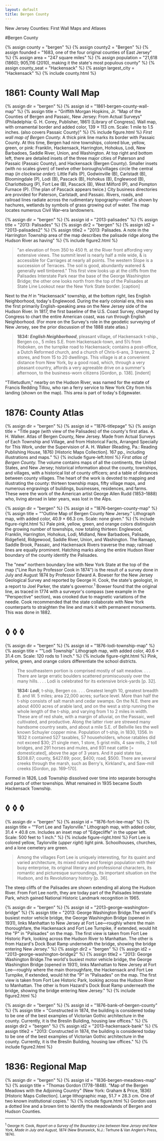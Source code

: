 ```yaml
---
layout: default
title: Bergen County
---
```


<p class="type">New Jersey Counties: First Wall Maps and Atlases</p>

#Bergen County

{% assign county = "bergen" %}
{% assign county2 = "Bergen" %}
{% assign founded = "1683, one of the four original counties of East Jersey" %}
{% assign area = "247 square miles" %}
{% assign population = "21,618 (1860); 905,116 (2010), making it the state's most populous county" %}
{% assign county_seat = "Hackensack" %}
{% assign largest_city = "Hackensack" %}
{% include county.html %}

<h1 class="fancy">1861: County Wall Map</h1>

{% assign dir = "bergen" %}
{% assign id = "1861-bergen-county-wall-map" %}
{% assign title = "Griffith Morgan Hopkins, Jr. &quot;Map of the Counties of Bergen and Passaic, New Jersey: From Actual Surveys&quot; (Philadelphia: G. H. Corey, Publisher, 1861) [Library of Congress]. Wall map, with ornamental border and added color, 139 × 113 cm. Scale: 1 mile to 1.5 inches. (also covers Passaic County)" %}
{% include figure.html %}
_First wall map of Bergen County._ A thick pink line marks its border with Passaic County. At this time, Bergen had nine townships, colored blue, yellow, green, or pink: Franklin, Hackensack, Harrington, Hohokus, Lodi, New Barbadoes, Saddle River, Union, and Washington. At top right and bottom left, there are detailed insets of the three major cities of Paterson and Passaic (Passaic County), and Hackensack (Bergen County). Smaller insets (with no scales given) of twelve other boroughs/villages circle the central map (_in clockwise order_): Little Falls (P), Godwinville (B), Carlstadt (B), Bloomingdale (P), Lodi (B), Pascack (B), Hohokus (B), Englewood (B), Charlotteburg (P), Fort Lee (B), Pascack (B), West Milford (P), and Pompton Furnace (P). (The plan of Pascack appears twice.) City business directories are provided for Paterson, Carlstadt, and Passaic. Rivers, roads, and railroad lines radiate across the rudimentary topography—relief is shown by hachures, wetlands by symbols of grass growing out of water. The map locates numerous Civil War–era landowners.

{% assign dir = "bergen" %}
{% assign id = "2013-palisades" %}
{% assign title = "2013: Palisades" %}
{% assign dir2 = "bergen" %}
{% assign id2 = "2013-palisades2" %}
{% assign title2 = "2013: Palisades. A note in the Harrington Township area of the map describes the palisade ridge along the Hudson River as having" %}
{% include figure2.html %}
>"an elevation of from 350 to 450 ft. at the River front affording very extensive views. The summit level is nearly half a mile wide, & is accessible for Carriages at nearly all points. The western Slope is a succession of Terraces. The soil is good, abundantly watered & generally well timbered." This first view looks up at the cliffs from the Palisades Interstate Park near the base of the George Washington Bridge; the other one looks north from the top of the Palisades at State Line Lookout near the New York State border. [caption]

Next to the _H_ in "Hackensack" township, at the bottom right, lies English Neighborhood, today's Englewood. During the early colonial era, this was the first primarily English-speaking area on the New Jersey side of the Hudson River. In 1817, the first baseline of the U.S. Coast Survey, charged by Congress to chart the entire American coast, was run through English Neighborhood. (For more on the Survey's role in the geodetic surveying of New Jersey, see the prior discussion of the 1888 state atlas.)

>**1834:** _**English Neighborhood**_, pleasant village, of Hackensack t-ship., Bergen co., 5 miles S.E. from Hackensack-town, and 5½ from Hoboken, on the turnpike road to Hackensack; contains a post-office, a Dutch Reformed church, and a church of Chris-ti-ans, 3 taverns, 2 stores, and from 15 to 20 dwellings. This village is at a convenient distance from New York, by a good road, which, through a very pleasant country, affords a very agreeable drive on a summer's afternoon, to the business-worn citizens [Gordon, p. 138]. [indent]

"Tillietudlum," nearby on the Hudson River, was named for the estate of Francis Redding Tillou, who ran a ferry service to New York City from his landing (shown on the map). This area is part of today's Edgewater.

<h1 class="fancy">1876: County Atlas</h1>

{% assign dir = "bergen" %}
{% assign id = "1876-titlepage" %}
{% assign title = "Title page (with view of the Palisades) of the county's first atlas. A. H. Walker. Atlas of Bergen County, New Jersey. Made from Actual Surveys of Each Township and Village, and from Historical Facts, Arranged Specially for This Work, under the Supervision of A. H. Walker (Reading, Pa.: Reading Publishing House, 1876) [Historic Maps Collection]. 167 pp., including illustrations and maps." %}
{% include figure-left.html %}
_First atlas of Bergen County._ The volume contains maps of all the continents, the United States, and New Jersey; historical information about the county, townships, and villages, with a historical list of county officers; and a table of distances between county villages. The heart of the work is devoted to mapping and illustrating the county: thirteen township maps, fifty village maps, and numerous engravings of buildings, businesses, residences, and farms. These were the work of the American artist George Allen Rudd (1853–1888) who, living abroad in later years, was lost in the Alps.

{% assign dir = "bergen" %}
{% assign id = "1876-bergen-county-map" %}
{% assign title = "&quot;Outline Map of Bergen County New Jersey.&quot; Lithograph map, with added color, 40.9 × 66.3 cm. Scale: none given." %}
{% include figure-right.html %}
Pale pink, yellow, green, and orange colors distinguish the growing number of townships, now totaling thirteen: Englewood, Franklin, Harrington, Hohokus, Lodi, Midland, New Barbadoes, Palisade, Ridgefield, Ridgewood, Saddle River, Union, and Washington. The Ramapo, Saddle Brook, Passaic, and Hackensack Rivers traverse the map; railroad lines are equally prominent. Hatching marks along the entire Hudson River boundary of the county identify the Palisades.

The "new" northern boundary line with New York State at the top of the map ("Line Run by Professor Cook in 1874") is the result of a survey done in July and August 1874 by Professor Edward A. Bowser for the New Jersey Geological Survey and reported by George H. Cook, the state's geologist, in a report to Joel Parker, the state's governor.<sup>1</sup>  Bowser found that the original line, as traced in 1774 with a surveyor's compass (see example in the "Perspective" section), was crooked due to magnetic variations of the needle. Cook recommended that the state collaborate with New York counterparts to straighten the line and mark it with permanent monuments. This was done in 1882.

<h1 class="fancy nobg">◊ ◊ ◊</h1>

{% assign dir = "bergen" %}
{% assign id = "1876-lodi-township-map" %}
{% assign title = "&quot;Lodi Township&quot; Lithograph map, with added color, 40.6 × 31.4 cm. Scale: 120 rods to 1 inch." %}
{% include figure-right.html %}
Pink, yellow, green, and orange colors differentiate the school districts.

>The southeastern portion is comprised mostly of salt meadow. . . . There are large erratic boulders scattered promiscuously over the many hills. . . . Lodi is celebrated for its extensive brick-yards [p. 32].

>**1834:** _**Lodi**_, t-ship, Bergen co. . . . Greatest length 10, greatest breadth E. and W. 5 miles; area 22,000 acres; surface level. More than half the t-ship consists of salt marsh and cedar swamps. On the N.E. there are about 4000 acres of arable land, and on the west a strip running the whole length of the t-ship, and varying from 1 to 2 miles in width. These are of red shale, with a margin of alluvial, on the Passaic, well cultivated, and productive. Along the latter river are strewed many handsome country seats, and about a mile S.E. of Bellville lies the well known Schuyler copper mine. Population of t-ship, in 1830, 1356. In 1832 it contained 527 taxables, 57 householders, whose ratables did not exceed $30; 21 single men, 1 store, 5 grist mills, 4 saw mills, 2 toll bridges, and 291 horses and mules, and 931 neat cattle [= domesticated], above the age of 3 years. And it paid state tax, $208.87; county, $427.69; poor, $400; road, $500. There are several creeks through the marsh, such as Berry's, Kirkland's, and Saw-mill creeks [Gordon, pp. 169–170].

Formed in 1826, Lodi Township dissolved over time into separate boroughs and parts of other townships. What remained in 1935 became South Hackensack Township.

<h1 class="fancy nobg">◊ ◊ ◊</h1>

{% assign dir = "bergen" %}
{% assign id = "1876-fort-lee-map" %}
{% assign title = "&quot;Fort Lee and Taylorville.&quot; Lithograph map, with added color, 31.4 × 40.8 cm. Includes an inset map of &quot;Edgecliffe&quot; in the upper left. Scale: 500 feet to 1 inch." %}
{% include figure-right.html %}
Fort Lee is colored yellow, Taylorville (_upper right_) light pink. Schoolhouses, churches, and a lone cemetery are green.

>Among the villages Fort Lee is uniquely interesting, for its quaint and varied architecture, its mixed native and foreign population with their busy enterprise, its original literary and professional characters, its romantic and picturesque surroundings, its important situation on the Hudson, and its Revolutionary history [p. 36].

The steep cliffs of the Palisades are shown extending all along the Hudson River. From Fort Lee north, they are today part of the Palisades Interstate Park, which gained National Historic Landmark recognition in 1965.

{% assign dir = "bergen" %}
{% assign id = "2013-george-washington-bridge" %}
{% assign title = "2013: George Washington Bridge.The world's busiest motor vehicle bridge, the George Washington Bridge (opened in 1931), links Manhattan to New Jersey at Fort Lee—roughly where the main thoroughfare, the Hackensack and Fort Lee Turnpike, if extended, would hit the "P" in "Palisades" on the map. The first view is taken from Fort Lee Historic Park, looking across the Hudson River to Manhattan. The other is from Hazard's Dock Boat Ramp underneath the bridge, showing the bridge entering New Jersey." %}
{% assign dir2 = "bergen" %}
{% assign id2 = "2013-george-washington-bridge2" %}
{% assign title2 = "2013: George Washington Bridge.The world's busiest motor vehicle bridge, the George Washington Bridge (opened in 1931), links Manhattan to New Jersey at Fort Lee—roughly where the main thoroughfare, the Hackensack and Fort Lee Turnpike, if extended, would hit the "P" in "Palisades" on the map. The first view is taken from Fort Lee Historic Park, looking across the Hudson River to Manhattan. The other is from Hazard's Dock Boat Ramp underneath the bridge, showing the bridge entering New Jersey." %}
{% include figure2.html %}  

{% assign dir = "bergen" %}
{% assign id = "1876-bank-of-bergen-county" %}
{% assign title = "Constructed in 1874, the building is considered today to be one of the best examples of Victorian Gothic architecture in the county. Currently, it is the Breslin Building, housing law offices." %}
{% assign dir2 = "bergen" %}
{% assign id2 = "2013-hackensack-bank" %}
{% assign title2 = "2013: Constructed in 1874, the building is considered today to be one of the best examples of Victorian Gothic architecture in the county. Currently, it is the Breslin Building, housing law offices." %}
{% include figure2.html %} 

<h1 class="fancy">1836: Regional Map</h1>

{% assign dir = "bergen" %}
{% assign id = "1836-bergen-meadows-map" %}
{% assign title = "Thomas Gordon (1778-1848). &quot;Map of the Bergen Meadows with the Adjoining Country&quot; (New York: Graham & Price, 1836) [Historic Maps Collection]. Large lithographic map, 51.7 × 28.3 cm. One of two known institutional copies." %}
{% include figure.html %}
Gordon uses a dotted line and a brown tint to identify the meadowlands of Bergen and Hudson Counties.

---

<small><sup>1</sup> George H. Cook, _Report on a Survey of the Boundary Line between New Jersey and New York, Made in July and August, 1874_ (New Brunswick, N.J.: Terhune & Van Anglen's Press, 1874).</small>